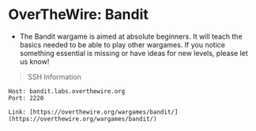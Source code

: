 # OverTheWire: Bandit
- The Bandit wargame is aimed at absolute beginners. It will teach the basics needed to be able to play other wargames. If you notice something essential is missing or have ideas for new levels, please let us know!
> SSH Information
```
Host: bandit.labs.overthewire.org
Port: 2220
```
`Link: [https://overthewire.org/wargames/bandit/](https://overthewire.org/wargames/bandit/)`
